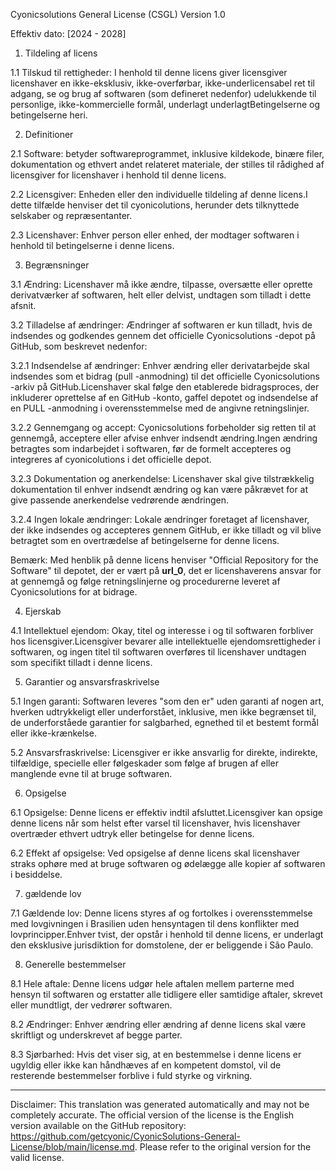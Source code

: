Cyonicsolutions General License (CSGL)
Version 1.0

Effektiv dato: [2024 - 2028]

1. Tildeling af licens

1.1 Tilskud til rettigheder: I henhold til denne licens giver licensgiver licenshaver en ikke-eksklusiv, ikke-overførbar, ikke-underlicensabel ret til adgang, se og brug af softwaren (som defineret nedenfor) udelukkende til personlige, ikke-kommercielle formål, underlagt underlagtBetingelserne og betingelserne heri.

2. Definitioner

2.1 Software: betyder softwareprogrammet, inklusive kildekode, binære filer, dokumentation og ethvert andet relateret materiale, der stilles til rådighed af licensgiver for licenshaver i henhold til denne licens.

2.2 Licensgiver: Enheden eller den individuelle tildeling af denne licens.I dette tilfælde henviser det til cyonicolutions, herunder dets tilknyttede selskaber og repræsentanter.

2.3 Licenshaver: Enhver person eller enhed, der modtager softwaren i henhold til betingelserne i denne licens.

3. Begrænsninger

3.1 Ændring: Licenshaver må ikke ændre, tilpasse, oversætte eller oprette derivatværker af softwaren, helt eller delvist, undtagen som tilladt i dette afsnit.

3.2 Tilladelse af ændringer: Ændringer af softwaren er kun tilladt, hvis de indsendes og godkendes gennem det officielle Cyonicsolutions -depot på GitHub, som beskrevet nedenfor:

3.2.1 Indsendelse af ændringer: Enhver ændring eller derivatarbejde skal indsendes som et bidrag (pull -anmodning) til det officielle Cyonicsolutions -arkiv på GitHub.Licenshaver skal følge den etablerede bidragsproces, der inkluderer oprettelse af en GitHub -konto, gaffel depotet og indsendelse af en PULL -anmodning i overensstemmelse med de angivne retningslinjer.

3.2.2 Gennemgang og accept: Cyonicsolutions forbeholder sig retten til at gennemgå, acceptere eller afvise enhver indsendt ændring.Ingen ændring betragtes som indarbejdet i softwaren, før de formelt accepteres og integreres af cyonicolutions i det officielle depot.

3.2.3 Dokumentation og anerkendelse: Licenshaver skal give tilstrækkelig dokumentation til enhver indsendt ændring og kan være påkrævet for at give passende anerkendelse vedrørende ændringen.

3.2.4 Ingen lokale ændringer: Lokale ændringer foretaget af licenshaver, der ikke indsendes og accepteres gennem GitHub, er ikke tilladt og vil blive betragtet som en overtrædelse af betingelserne for denne licens.

Bemærk: Med henblik på denne licens henviser "Official Repository for the Software" til depotet, der er vært på __url_0__, det er licenshaverens ansvar for at gennemgå og følge retningslinjerne og procedurerne leveret af Cyonicsolutions for at bidrage.

4. Ejerskab

4.1 Intellektuel ejendom: Okay, titel og interesse i og til softwaren forbliver hos licensgiver.Licensgiver bevarer alle intellektuelle ejendomsrettigheder i softwaren, og ingen titel til softwaren overføres til licenshaver undtagen som specifikt tilladt i denne licens.

5. Garantier og ansvarsfraskrivelse

5.1 Ingen garanti: Softwaren leveres "som den er" uden garanti af nogen art, hverken udtrykkeligt eller underforstået, inklusive, men ikke begrænset til, de underforståede garantier for salgbarhed, egnethed til et bestemt formål eller ikke-krænkelse.

5.2 Ansvarsfraskrivelse: Licensgiver er ikke ansvarlig for direkte, indirekte, tilfældige, specielle eller følgeskader som følge af brugen af ​​eller manglende evne til at bruge softwaren.

6. Opsigelse

6.1 Opsigelse: Denne licens er effektiv indtil afsluttet.Licensgiver kan opsige denne licens når som helst efter varsel til licenshaver, hvis licenshaver overtræder ethvert udtryk eller betingelse for denne licens.

6.2 Effekt af opsigelse: Ved opsigelse af denne licens skal licenshaver straks ophøre med at bruge softwaren og ødelægge alle kopier af softwaren i besiddelse.

7. gældende lov

7.1 Gældende lov: Denne licens styres af og fortolkes i overensstemmelse med lovgivningen i Brasilien uden hensyntagen til dens konflikter med lovprincipper.Enhver tvist, der opstår i henhold til denne licens, er underlagt den eksklusive jurisdiktion for domstolene, der er beliggende i São Paulo.

8. Generelle bestemmelser

8.1 Hele aftale: Denne licens udgør hele aftalen mellem parterne med hensyn til softwaren og erstatter alle tidligere eller samtidige aftaler, skrevet eller mundtligt, der vedrører softwaren.

8.2 Ændringer: Enhver ændring eller ændring af denne licens skal være skriftligt og underskrevet af begge parter.

8.3 Sjørbarhed: Hvis det viser sig, at en bestemmelse i denne licens er ugyldig eller ikke kan håndhæves af en kompetent domstol, vil de resterende bestemmelser forblive i fuld styrke og virkning.

---
Disclaimer: This translation was generated automatically and may not be completely accurate. The official version of the license is the English version available on the GitHub repository: https://github.com/getcyonic/CyonicSolutions-General-License/blob/main/license.md. Please refer to the original version for the valid license.